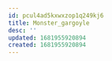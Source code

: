 ```yaml
---
id: pcul4ad5kxwxzop1q249kj6
title: Monster_gargoyle
desc: ''
updated: 1681955920894
created: 1681955920894
---
```

